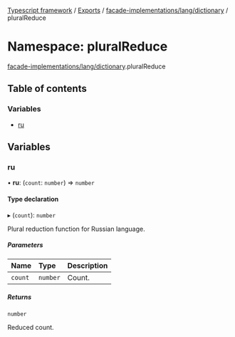 [Typescript framework](../index.md) / [Exports](../modules.md) / [facade-implementations/lang/dictionary](facade_implementations_lang_dictionary.md) / pluralReduce

# Namespace: pluralReduce

[facade-implementations/lang/dictionary](facade_implementations_lang_dictionary.md).pluralReduce

## Table of contents

### Variables

- [ru](facade_implementations_lang_dictionary.pluralReduce.md#ru)

## Variables

### ru

• **ru**: (`count`: `number`) => `number`

#### Type declaration

▸ (`count`): `number`

Plural reduction function for Russian language.

##### Parameters

| Name | Type | Description |
| :------ | :------ | :------ |
| `count` | `number` | Count. |

##### Returns

`number`

Reduced count.
